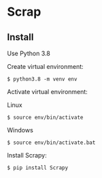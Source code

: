 # Scrap

## Install

Use Python 3.8

Create virtual environment:

`
$ python3.8 -m venv env
`

Activate virtual environment:

Linux

`
$ source env/bin/activate
`

Windows

`
$ source env/bin/activate.bat
`

Install Scrapy:

`
$ pip install Scrapy
`